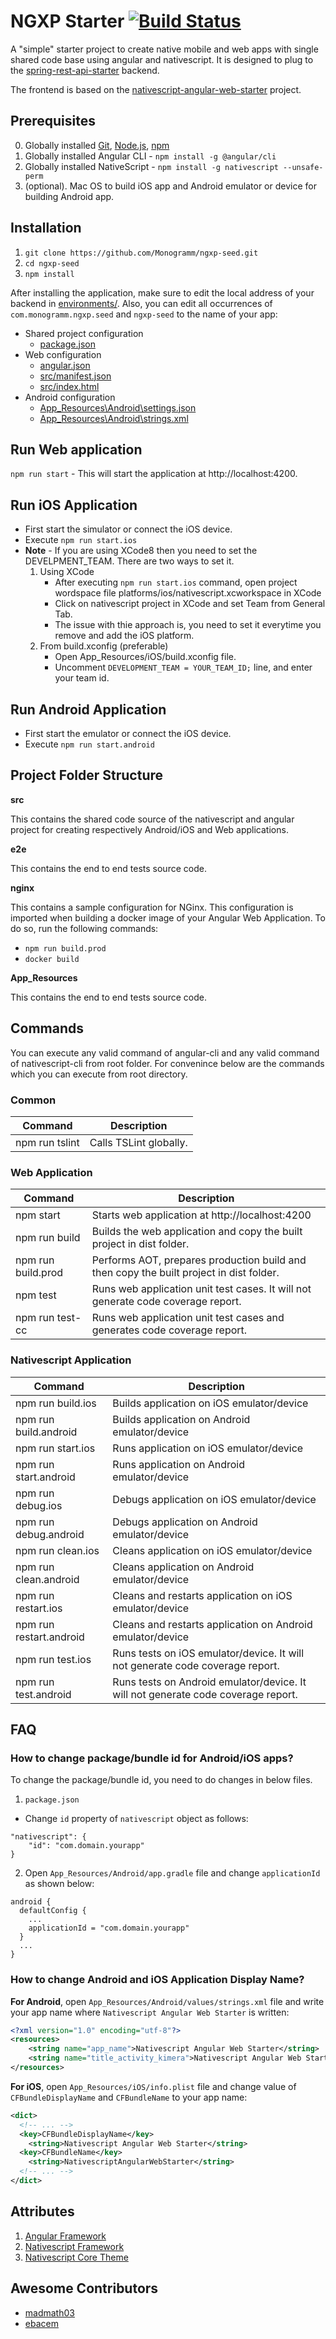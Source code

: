 # NGXP Starter [![Build Status](https://secure.travis-ci.org/Monogramm/ngxp-seed.png)](https://travis-ci.org/Monogramm/ngxp-seed)

A "simple" starter project to create native mobile and web apps with single shared code base using angular and nativescript. It is designed to plug to the [spring-rest-api-starter](https://github.com/Monogramm/spring-rest-api-starter) backend.

The frontend is based on the [nativescript-angular-web-starter](https://github.com/shripalsoni04/nativescript-angular-web-starter) project.

## Prerequisites
0. Globally installed [Git](https://git-scm.com/), [Node.js](https://nodejs.org), [npm](https://www.npmjs.com/)
1. Globally installed Angular CLI - `npm install -g @angular/cli`
2. Globally installed NativeScript  - `npm install -g nativescript --unsafe-perm`
3. (optional). Mac OS to build iOS app and Android emulator or device for building Android app.

## Installation
1. `git clone https://github.com/Monogramm/ngxp-seed.git`
2. `cd ngxp-seed`
3. `npm install`

After installing the application, make sure to edit the local address of your backend in [environments/](environments/).
Also, you can edit all occurrences of `com.monogramm.ngxp.seed` and `ngxp-seed` to the name of your app:
* Shared project configuration
  * [package.json](package.json)
* Web configuration
  * [angular.json](angular.json)
  * [src/manifest.json](src/manifest.json)
  * [src/index.html](src/index.html)
* Android configuration
  * [App_Resources\Android\settings.json](App_Resources\Android\settings.json)
  * [App_Resources\Android\strings.xml](App_Resources\Android\strings.xml)

## Run Web application
`npm run start` - This will start the application at http://localhost:4200. 

## Run iOS Application
- First start the simulator or connect the iOS device.
- Execute `npm run start.ios` 
- **Note** - If you are using XCode8 then you need to set the DEVELPMENT_TEAM. There are two ways to set it.
  1. Using XCode
      - After executing `npm run start.ios` command, open project wordspace file platforms/ios/nativescript.xcworkspace in XCode
      - Click on nativescript project in XCode and set Team from General Tab.
      - The issue with thie approach is, you need to set it everytime you remove and add the iOS platform.
  2. From build.xconfig (preferable)
      - Open App_Resources/iOS/build.xconfig file.
      - Uncomment `DEVELOPMENT_TEAM = YOUR_TEAM_ID;` line, and enter your team id.

## Run Android Application
- First start the emulator or connect the iOS device.
- Execute `npm run start.android`

## Project Folder Structure
**src**

This contains the shared code source of the nativescript and angular project for creating respectively Android/iOS and Web applications.

**e2e**

This contains the end to end tests source code.

**nginx**

This contains a sample configuration for NGinx. This configuration is imported when building a docker image of your Angular Web Application.
To do so, run the following commands:
* `npm run build.prod`
* `docker build`

**App_Resources**

This contains the end to end tests source code.


## Commands
You can execute any valid command of angular-cli and any valid command of nativescript-cli from root folder.
For convenince below are the commands which you can execute from root directory.

### Common
| Command                | Description                                                                               |
|------------------------|-------------------------------------------------------------------------------------------|
| npm run tslint         | Calls TSLint globally.                                                                    |

### Web Application
| Command                | Description                                                                               |
|------------------------|-------------------------------------------------------------------------------------------|
| npm start              | Starts web application at http://localhost:4200                                           |
| npm run build          | Builds the web application and copy the built project in dist folder.                     |
| npm run build.prod     | Performs AOT, prepares production build and then copy the built project in dist folder.   |
| npm test               | Runs web application unit test cases. It will not generate code coverage report.          |
| npm run test-cc        | Runs web application unit test cases and generates code coverage report.                  |

### Nativescript Application
| Command                  | Description                                                                       |
|--------------------------|-----------------------------------------------------------------------------------|
| npm run build.ios        | Builds application on iOS emulator/device                                         |
| npm run build.android    | Builds application on Android emulator/device                                     |
| npm run start.ios        | Runs application on iOS emulator/device                                           |
| npm run start.android    | Runs application on Android emulator/device                                       |
| npm run debug.ios        | Debugs application on iOS emulator/device                                         |
| npm run debug.android    | Debugs application on Android emulator/device                                     |
| npm run clean.ios        | Cleans application on iOS emulator/device                                         |
| npm run clean.android    | Cleans application on Android emulator/device                                     |
| npm run restart.ios      | Cleans and restarts application on iOS emulator/device                            |
| npm run restart.android  | Cleans and restarts application on Android emulator/device                        |
| npm run test.ios         | Runs tests on iOS emulator/device. It will not generate code coverage report.     |
| npm run test.android     | Runs tests on Android emulator/device. It will not generate code coverage report. |

## FAQ
### How to change package/bundle id for Android/iOS apps?
To change the package/bundle id, you need to do changes in below files.

1. `package.json`
- Change `id` property of `nativescript` object as follows:

```
"nativescript": {
    "id": "com.domain.yourapp"
}
```

2. Open `App_Resources/Android/app.gradle` file and change `applicationId` as shown below:

```
android {
  defaultConfig {
    ...
    applicationId = "com.domain.yourapp"
  }
  ...
}
```

### How to change Android and iOS Application Display Name?
**For Android**, open `App_Resources/Android/values/strings.xml` file and write your app name where `Nativescript Angular Web Starter` is written:

```xml
<?xml version="1.0" encoding="utf-8"?>
<resources>
    <string name="app_name">Nativescript Angular Web Starter</string>
    <string name="title_activity_kimera">Nativescript Angular Web Starter</string>
</resources>
```

**For iOS**, open `App_Resources/iOS/info.plist` file and change value of `CFBundleDisplayName` and `CFBundleName` to your app name:

```xml
<dict>
  <!-- ... -->
  <key>CFBundleDisplayName</key>
	<string>Nativescript Angular Web Starter</string>
  <key>CFBundleName</key>
	<string>NativescriptAngularWebStarter</string>
  <!-- ... -->
</dict>
```

## Attributes
1. [Angular Framework](https://angular.io/)
2. [Nativescript Framework](http://nativescript.org/)
3. [Nativescript Core Theme](https://github.com/NativeScript/theme)

## Awesome Contributors
* [madmath03](https://github.com/madmath03)
* [ebacem](https://github.com/ebacem)
